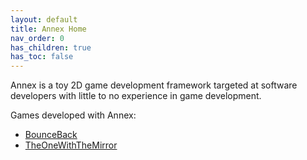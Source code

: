 ```yaml
---
layout: default
title: Annex Home
nav_order: 0
has_children: true
has_toc: false
---
```


Annex is a toy 2D game development framework targeted at software developers with little to no experience in game development.

Games developed with Annex:
* [BounceBack](https://github.com/MatthewChrobak/BounceBack)
* [TheOneWithTheMirror](https://github.com/MatthewChrobak/TheOneWithTheMirror)


